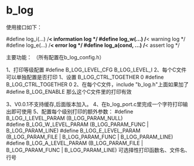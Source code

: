 # b_log

使用接口如下：

#define log_i(...)                           /**< information log      */
#define log_w(...)                           /**< warning log          */
#define log_e(...)                           /**< error log            */
#define log_a(cond, ...)                     /**< assert log           */

主要功能：
（所有配置在b_log_config.h）

1、打印等级配置   #define B_LOG_LEVEL_CFG    B_LOG_LEVEL_I
2、每个C文件可以单独配置是否打印
   1、设置 B_LOG_CTRL_TOGETHER  0
   #define B_LOG_CTRL_TOGETHER            0
   2、在每个C文件，include "b_log.h"上面如果加了 #define B_LOG_ENABLE 那么这个C文件里的打印有效
   
3、V0.0.1不支持缓存,后面版本加入。
4、在b_log_port.c里完成一个字符打印输出即可使用
5、配置每个级别打印的额外参数：
   #define B_LOG_I_LEVEL_PARAM    (B_LOG_PARAM_NULL)  
   #define B_LOG_W_LEVEL_PARAM    (B_LOG_PARAM_FUNC | B_LOG_PARAM_LINE) 
   #define B_LOG_E_LEVEL_PARAM    (B_LOG_PARAM_FILE | B_LOG_PARAM_FUNC | B_LOG_PARAM_LINE) 
   #define B_LOG_A_LEVEL_PARAM    (B_LOG_PARAM_FILE | B_LOG_PARAM_FUNC | B_LOG_PARAM_LINE)
   可选择性打印函数名、文件名、行号




